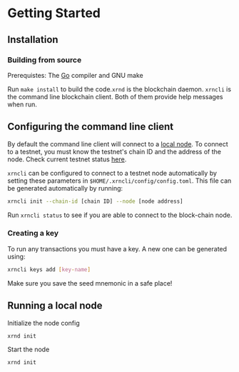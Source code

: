 # Getting Started

## Installation

### Building from source

Prerequistes: The [Go](https://golang.org/doc/install) compiler and GNU make

Run `make install` to build the code.`xrnd` is the blockchain daemon. `xrncli`
is the command line blockchain client. Both of them provide help messages when run.

## Configuring the command line client



By default the command line client will connect to a [local node](#running-a-local-node).
To connect to a testnet, you must know the testnet's chain ID and the address of the node.
Check current testnet status [here](../testnets/README.md).

`xrncli` can be configured to connect to a testnet node automatically by setting these
parameters in `$HOME/.xrncli/config/config.toml`. This file can be generated
automatically by running:

```sh
xrncli init --chain-id [chain ID] --node [node address]
```

Run `xrncli status` to see if you are able to connect to the block-chain node.

### Creating a key

To run any transactions you must have a key. A new one can be generated using:

```sh
xrncli keys add [key-name]
```

Make sure you save the seed mnemonic in a safe place!

## Running a local node

Initialize the node config

```sh
xrnd init
```

Start the node
```sh
xrnd init
```

